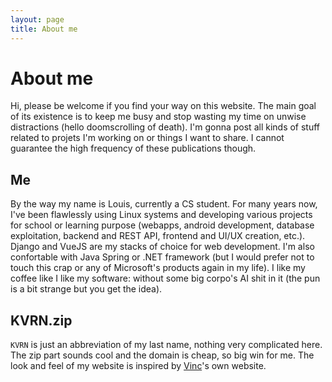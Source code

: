 ```yaml
---
layout: page
title: About me
---
```


# About me

Hi, please be welcome if you find your way on this website. The main goal of its existence is to keep me busy and stop wasting my time on unwise distractions (hello doomscrolling of death). I'm gonna post all kinds of stuff related to projets I'm working on or things I want to share. I cannot guarantee the high frequency of these publications though.

## Me

By the way my name is Louis, currently a CS student. For many years now, I've been flawlessly using Linux systems and developing various projects for school or learning purpose (webapps, android development, database exploitation, backend and REST API, frontend and UI/UX creation, etc.). Django and VueJS are my stacks of choice for web development. I'm also confortable with Java Spring or .NET framework (but I would prefer not to touch this crap or any of Microsoft's products again in my life). I like my coffee like I like my software: without some big corpo's AI shit in it (the pun is a bit strange but you get the idea).

## KVRN.zip

`KVRN` is just an abbreviation of my last name, nothing very complicated here. The zip part sounds cool and the domain is cheap, so big win for me. The look and feel of my website is inspired by [Vinc](https://vinc.cc)'s own website.
